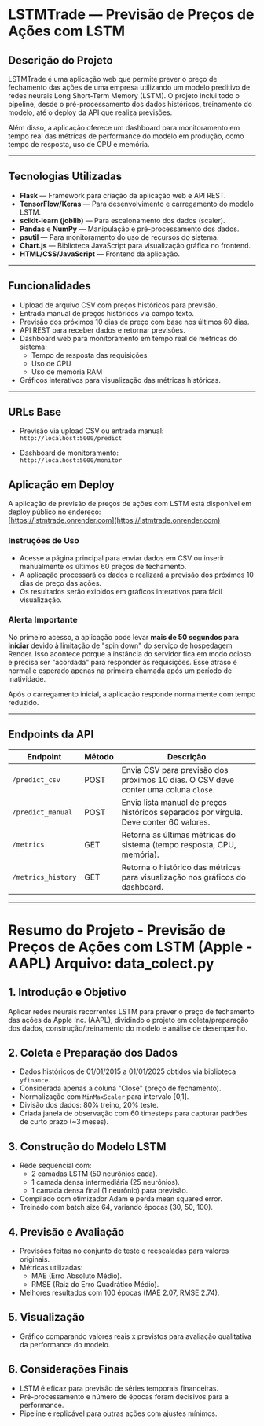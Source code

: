 # LSTMTrade — Previsão de Preços de Ações com LSTM

## Descrição do Projeto

LSTMTrade é uma aplicação web que permite prever o preço de fechamento das ações de uma empresa utilizando um modelo preditivo de redes neurais Long Short-Term Memory (LSTM). O projeto inclui todo o pipeline, desde o pré-processamento dos dados históricos, treinamento do modelo, até o deploy da API que realiza previsões.

Além disso, a aplicação oferece um dashboard para monitoramento em tempo real das métricas de performance do modelo em produção, como tempo de resposta, uso de CPU e memória.

---

## Tecnologias Utilizadas

- **Flask** — Framework para criação da aplicação web e API REST.  
- **TensorFlow/Keras** — Para desenvolvimento e carregamento do modelo LSTM.  
- **scikit-learn (joblib)** — Para escalonamento dos dados (scaler).  
- **Pandas** e **NumPy** — Manipulação e pré-processamento dos dados.  
- **psutil** — Para monitoramento do uso de recursos do sistema.  
- **Chart.js** — Biblioteca JavaScript para visualização gráfica no frontend.  
- **HTML/CSS/JavaScript** — Frontend da aplicação.  

---

## Funcionalidades

- Upload de arquivo CSV com preços históricos para previsão.  
- Entrada manual de preços históricos via campo texto.  
- Previsão dos próximos 10 dias de preço com base nos últimos 60 dias.  
- API REST para receber dados e retornar previsões.  
- Dashboard web para monitoramento em tempo real de métricas do sistema:  
  - Tempo de resposta das requisições  
  - Uso de CPU  
  - Uso de memória RAM  
- Gráficos interativos para visualização das métricas históricas.  

---

## URLs Base

- Previsão via upload CSV ou entrada manual:  
  `http://localhost:5000/predict`  

- Dashboard de monitoramento:  
  `http://localhost:5000/monitor`
  
## Aplicação em Deploy
A aplicação de previsão de preços de ações com LSTM está disponível em deploy público no endereço:  
[https://lstmtrade.onrender.com](https://lstmtrade.onrender.com)

### Instruções de Uso
- Acesse a página principal para enviar dados em CSV ou inserir manualmente os últimos 60 preços de fechamento.
- A aplicação processará os dados e realizará a previsão dos próximos 10 dias de preço das ações.
- Os resultados serão exibidos em gráficos interativos para fácil visualização.

### Alerta Importante
No primeiro acesso, a aplicação pode levar **mais de 50 segundos para iniciar** devido à limitação de "spin down" do serviço de hospedagem Render. Isso acontece porque a instância do servidor fica em modo ocioso e precisa ser "acordada" para responder às requisições. Esse atraso é normal e esperado apenas na primeira chamada após um período de inatividade.

Após o carregamento inicial, a aplicação responde normalmente com tempo reduzido.

---

## Endpoints da API

| Endpoint          | Método | Descrição                                  |
|-------------------|--------|--------------------------------------------|
| `/predict_csv`    | POST   | Envia CSV para previsão dos próximos 10 dias. O CSV deve conter uma coluna `close`. |
| `/predict_manual` | POST   | Envia lista manual de preços históricos separados por vírgula. Deve conter 60 valores. |
| `/metrics`        | GET    | Retorna as últimas métricas do sistema (tempo resposta, CPU, memória). |
| `/metrics_history`| GET    | Retorna o histórico das métricas para visualização nos gráficos do dashboard. |


---

# Resumo do Projeto - Previsão de Preços de Ações com LSTM (Apple - AAPL) Arquivo: data_colect.py

## 1. Introdução e Objetivo
Aplicar redes neurais recorrentes LSTM para prever o preço de fechamento das ações da Apple Inc. (AAPL), dividindo o projeto em coleta/preparação dos dados, construção/treinamento do modelo e análise de desempenho.

## 2. Coleta e Preparação dos Dados
- Dados históricos de 01/01/2015 a 01/01/2025 obtidos via biblioteca `yfinance`.
- Considerada apenas a coluna "Close" (preço de fechamento).
- Normalização com `MinMaxScaler` para intervalo [0,1].
- Divisão dos dados: 80% treino, 20% teste.
- Criada janela de observação com 60 timesteps para capturar padrões de curto prazo (~3 meses).

## 3. Construção do Modelo LSTM
- Rede sequencial com:
  - 2 camadas LSTM (50 neurônios cada).
  - 1 camada densa intermediária (25 neurônios).
  - 1 camada densa final (1 neurônio) para previsão.
- Compilado com otimizador Adam e perda mean squared error.
- Treinado com batch size 64, variando épocas (30, 50, 100).

## 4. Previsão e Avaliação
- Previsões feitas no conjunto de teste e reescaladas para valores originais.
- Métricas utilizadas:
  - MAE (Erro Absoluto Médio).
  - RMSE (Raiz do Erro Quadrático Médio).
- Melhores resultados com 100 épocas (MAE 2.07, RMSE 2.74).

## 5. Visualização
- Gráfico comparando valores reais x previstos para avaliação qualitativa da performance do modelo.

## 6. Considerações Finais
- LSTM é eficaz para previsão de séries temporais financeiras.
- Pré-processamento e número de épocas foram decisivos para a performance.
- Pipeline é replicável para outras ações com ajustes mínimos.
